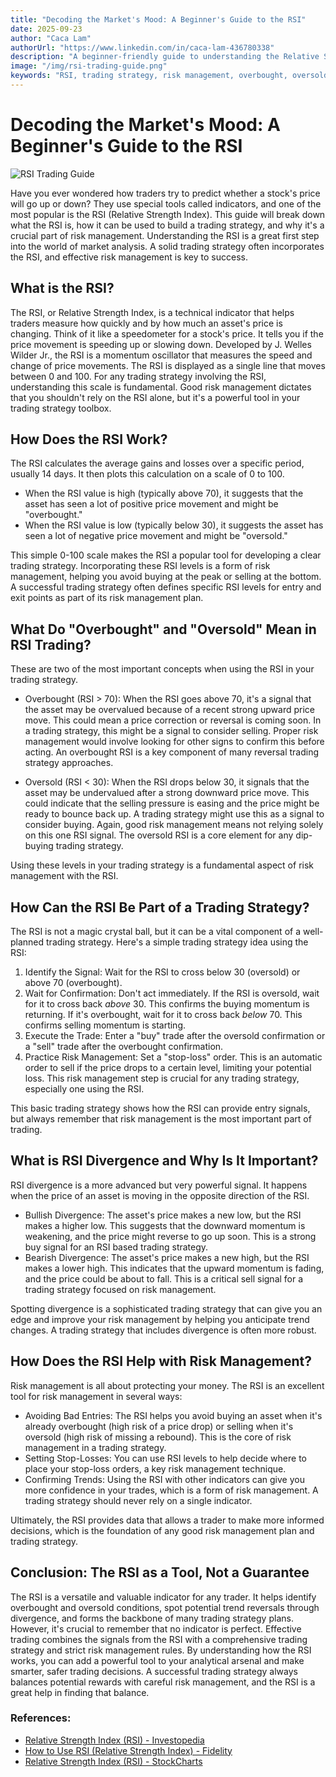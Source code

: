 ```yaml
---
title: "Decoding the Market's Mood: A Beginner's Guide to the RSI"
date: 2025-09-23
author: "Caca Lam"
authorUrl: "https://www.linkedin.com/in/caca-lam-436780338"
description: "A beginner-friendly guide to understanding the Relative Strength Index (RSI). Learn what the RSI is, how to use it in a trading strategy, and its importance for risk management."
image: "/img/rsi-trading-guide.png"
keywords: "RSI, trading strategy, risk management, overbought, oversold, divergence, technical indicator, trading, investing, stock market"
---
```


# Decoding the Market's Mood: A Beginner's Guide to the RSI

![RSI Trading Guide](/img/rsi-trading-guide.png)

Have you ever wondered how traders try to predict whether a stock's price will go up or down? They use special tools called indicators, and one of the most popular is the RSI (Relative Strength Index). This guide will break down what the RSI is, how it can be used to build a trading strategy, and why it's a crucial part of risk management. Understanding the RSI is a great first step into the world of market analysis. A solid trading strategy often incorporates the RSI, and effective risk management is key to success.


## What is the RSI?

The RSI, or Relative Strength Index, is a technical indicator that helps traders measure how quickly and by how much an asset's price is changing. Think of it like a speedometer for a stock's price. It tells you if the price movement is speeding up or slowing down. Developed by J. Welles Wilder Jr., the RSI is a momentum oscillator that measures the speed and change of price movements. The RSI is displayed as a single line that moves between 0 and 100. For any trading strategy involving the RSI, understanding this scale is fundamental. Good risk management dictates that you shouldn't rely on the RSI alone, but it's a powerful tool in your trading strategy toolbox.

## How Does the RSI Work?

The RSI calculates the average gains and losses over a specific period, usually 14 days. It then plots this calculation on a scale of 0 to 100.

* When the RSI value is high (typically above 70), it suggests that the asset has seen a lot of positive price movement and might be "overbought."
* When the RSI value is low (typically below 30), it suggests the asset has seen a lot of negative price movement and might be "oversold."

This simple 0-100 scale makes the RSI a popular tool for developing a clear trading strategy. Incorporating these RSI levels is a form of risk management, helping you avoid buying at the peak or selling at the bottom. A successful trading strategy often defines specific RSI levels for entry and exit points as part of its risk management plan.


## What Do "Overbought" and "Oversold" Mean in RSI Trading?

These are two of the most important concepts when using the RSI in your trading strategy.

* Overbought (RSI > 70): When the RSI goes above 70, it's a signal that the asset may be overvalued because of a recent strong upward price move. This could mean a price correction or reversal is coming soon. In a trading strategy, this might be a signal to consider selling. Proper risk management would involve looking for other signs to confirm this before acting. An overbought RSI is a key component of many reversal trading strategy approaches.

* Oversold (RSI < 30): When the RSI drops below 30, it signals that the asset may be undervalued after a strong downward price move. This could indicate that the selling pressure is easing and the price might be ready to bounce back up. A trading strategy might use this as a signal to consider buying. Again, good risk management means not relying solely on this one RSI signal. The oversold RSI is a core element for any dip-buying trading strategy.

Using these levels in your trading strategy is a fundamental aspect of risk management with the RSI.


## How Can the RSI Be Part of a Trading Strategy?

The RSI is not a magic crystal ball, but it can be a vital component of a well-planned trading strategy. Here's a simple trading strategy idea using the RSI:

1.  Identify the Signal: Wait for the RSI to cross below 30 (oversold) or above 70 (overbought).
2.  Wait for Confirmation: Don't act immediately. If the RSI is oversold, wait for it to cross back *above* 30. This confirms the buying momentum is returning. If it's overbought, wait for it to cross back *below* 70. This confirms selling momentum is starting.
3.  Execute the Trade: Enter a "buy" trade after the oversold confirmation or a "sell" trade after the overbought confirmation.
4.  Practice Risk Management: Set a "stop-loss" order. This is an automatic order to sell if the price drops to a certain level, limiting your potential loss. This risk management step is crucial for any trading strategy, especially one using the RSI.

This basic trading strategy shows how the RSI can provide entry signals, but always remember that risk management is the most important part of trading.

## What is RSI Divergence and Why Is It Important?

RSI divergence is a more advanced but very powerful signal. It happens when the price of an asset is moving in the opposite direction of the RSI.

* Bullish Divergence: The asset's price makes a new low, but the RSI makes a higher low. This suggests that the downward momentum is weakening, and the price might reverse to go up soon. This is a strong buy signal for an RSI based trading strategy.
* Bearish Divergence: The asset's price makes a new high, but the RSI makes a lower high. This indicates that the upward momentum is fading, and the price could be about to fall. This is a critical sell signal for a trading strategy focused on risk management.

Spotting divergence is a sophisticated trading strategy that can give you an edge and improve your risk management by helping you anticipate trend changes. A trading strategy that includes divergence is often more robust.

## How Does the RSI Help with Risk Management?

Risk management is all about protecting your money. The RSI is an excellent tool for risk management in several ways:

* Avoiding Bad Entries: The RSI helps you avoid buying an asset when it's already overbought (high risk of a price drop) or selling when it's oversold (high risk of missing a rebound). This is the core of risk management in a trading strategy.
* Setting Stop-Losses: You can use RSI levels to help decide where to place your stop-loss orders, a key risk management technique.
* Confirming Trends: Using the RSI with other indicators can give you more confidence in your trades, which is a form of risk management. A trading strategy should never rely on a single indicator.

Ultimately, the RSI provides data that allows a trader to make more informed decisions, which is the foundation of any good risk management plan and trading strategy.

## Conclusion: The RSI as a Tool, Not a Guarantee

The RSI is a versatile and valuable indicator for any trader. It helps identify overbought and oversold conditions, spot potential trend reversals through divergence, and forms the backbone of many trading strategy plans. However, it's crucial to remember that no indicator is perfect. Effective trading combines the signals from the RSI with a comprehensive trading strategy and strict risk management rules. By understanding how the RSI works, you can add a powerful tool to your analytical arsenal and make smarter, safer trading decisions. A successful trading strategy always balances potential rewards with careful risk management, and the RSI is a great help in finding that balance.

### References:
* [Relative Strength Index (RSI) - Investopedia](https://www.investopedia.com/terms/r/rsi.asp)
* [How to Use RSI (Relative Strength Index) - Fidelity](https://www.fidelity.com/learning-center/trading-investing/technical-analysis/technical-indicator-guide/rsi)
* [Relative Strength Index (RSI) - StockCharts](https://school.stockcharts.com/doku.php?id=technical_indicators:relative_strength_index_rsi)
